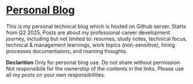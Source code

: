 
# [Personal Blog ](https://wenxinwangengineer.github.io/)

This is my personal technical blog which is hosted on Github server. Starts from Q2 2025, Posts are about my professional career development journey, including but not limited to: resumes, study notes, technical focus, technical & management learnings, work topics (non-sensitive), hiring processes documentaions, and roaming thoughts.

__Declarition__
Only for personal blog use. Do not share without permission. Not responsibile for the ownership of the contents in the links. Please use all my posts on your own responsibilities. 